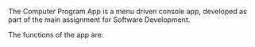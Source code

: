 The Computer Program App is a menu driven console app, developed as part of the main assignment for Software Development.

The functions of the app are:
